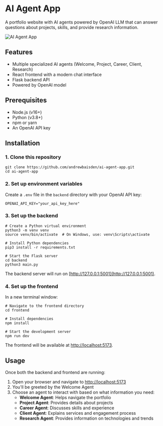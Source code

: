 # AI Agent App

A portfolio website with AI agents powered by OpenAI LLM that can answer questions about projects, skills, and provide research information.

![AI Agent App](/img/ai-agent-app-home.png 'AI Agent App')

## Features

- Multiple specialized AI agents (Welcome, Project, Career, Client, Research)
- React frontend with a modern chat interface
- Flask backend API
- Powered by OpenAI model

## Prerequisites

- Node.js (v16+)
- Python (v3.8+)
- npm or yarn
- An OpenAI API key

## Installation

### 1. Clone this repository

```shell
git clone https://github.com/andrewbaisden/ai-agent-app.git
cd ai-agent-app
```

### 2. Set up environment variables

Create a `.env` file in the `backend` directory with your OpenAI API key:

```shell
OPENAI_API_KEY="your_api_key_here"
```

### 3. Set up the backend

```shell
# Create a Python virtual environment
python3 -m venv venv
source venv/bin/activate  # On Windows, use: venv\Scripts\activate

# Install Python dependencies
pip3 install -r requirements.txt

# Start the Flask server
cd backend
python3 main.py
```

The backend server will run on [http://127.0.0.1:5001](http://127.0.0.1:5001).

### 4. Set up the frontend

In a new terminal window:

```shell
# Navigate to the frontend directory
cd frontend

# Install dependencies
npm install

# Start the development server
npm run dev
```

The frontend will be available at [http://localhost:5173](http://localhost:5173).

## Usage

Once both the backend and frontend are running:

1. Open your browser and navigate to [http://localhost:5173](http://localhost:5173)
2. You'll be greeted by the Welcome Agent
3. Choose an agent to interact with based on what information you need:
   - **Welcome Agent**: Helps navigate the portfolio
   - **Project Agent**: Provides details about projects
   - **Career Agent**: Discusses skills and experience
   - **Client Agent**: Explains services and engagement process
   - **Research Agent**: Provides information on technologies and trends
